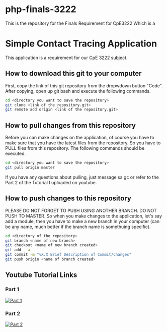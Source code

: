 # php-finals-3222
This is the repository for the Finals Requirement for CpE3222 Which is a 

# Simple Contact Tracing Application
This application is a requirement for our CpE 3222 subject.
 
## How to download this git to your computer

First, copy the link of this git repository from the dropwdown button "Code". After copying, open up git bash and execute the following commands.
```sh
cd <directory you want to save the repository>
git clone <link of the repository.git>
git remote add origin <link of the repository.git>
```

## How to pull changes from this repository

Before you can make changes on the application, of course you have to make sure that you have the latest files from the repository. So you have to PULL files from this repository. The following commands should be executed.
```sh
cd <directory you want to save the repository>
git pull origin master
```
If you have any questions about pulling, just message sa gc or refer to the Part 2 of the Tutorial I uploaded on youtube.

## How to push changes to this repository

PLEASE DO NOT FORGET TO PUSH USING ANOTHER BRANCH. DO NOT PUSH TO MASTER. So when you make changes to the application, let's say add a module, then you have to make a new branch in your computer (can be any name, much better if the branch name is somethuing specific).
```sh
cd <directory of the repository>
git branch <name of new branch>
git checkout <name of new branch created>
git add --a
git commit -m "vX.X Brief Description of Commit/Changes"
git push origin <name of branch created>
```

## Youtube Tutorial Links
### Part 1
[![Part 1](https://i9.ytimg.com/vi_webp/lqgabiyLo-A/mqdefault.webp?time=1621229100000&sqp=CKz8h4UG&rs=AOn4CLCFj9miy6ddDBC4-IlmFvIKKd887g)](https://youtu.be/lqgabiyLo-A)
### Part 2
[![Part 2](https://i9.ytimg.com/vi_webp/dgV-xEjHWC8/mqdefault.webp?time=1621229100000&sqp=CKz8h4UG&rs=AOn4CLAJPOYAiGfihaMoQ7YTGOf1VFO3Gw)](https://youtu.be/dgV-xEjHWC8)

